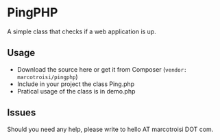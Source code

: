 PingPHP
=======

A simple class that checks if a web application is up.

## Usage ##
* Download the source here or get it from Composer (`vendor: marcotroisi/pingphp`)
* Include in your project the class Ping.php
* Pratical usage of the class is in demo.php

## Issues ##
Should you need any help, please write to hello AT marcotroisi DOT com.

